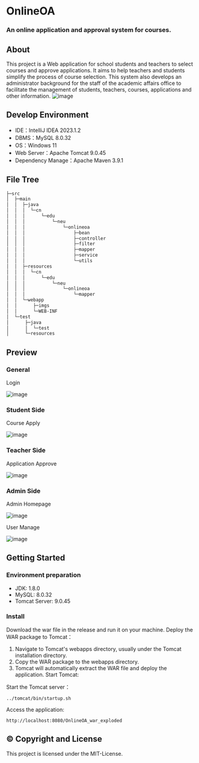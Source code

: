 # OnlineOA
### An online application and approval system for courses.

## About
This project is a Web application for school students and teachers to select courses and approve applications. 
It aims to help teachers and students simplify the process of course selection. 
This system also develops an administrator background for the staff of the academic affairs office to facilitate the management of students, teachers, courses, applications and other information.
![image](https://github.com/NUMS-half/OnlineOA/assets/99391471/31e7fbd3-c368-4c2e-bacd-b43423c79819)

## Develop Environment
- IDE：IntelliJ IDEA 2023.1.2
- DBMS：MySQL 8.0.32
- OS：Windows 11
- Web Server：Apache Tomcat 9.0.45
- Dependency Manage：Apache Maven 3.9.1

## File Tree
```bash
├─src
│  ├─main
│  │  ├─java
│  │  │  └─cn
│  │  │      └─edu
│  │  │          └─neu
│  │  │              └─onlineoa
│  │  │                  ├─bean
│  │  │                  ├─controller
│  │  │                  ├─filter
│  │  │                  ├─mapper
│  │  │                  ├─service
│  │  │                  └─utils
│  │  ├─resources
│  │  │  └─cn
│  │  │      └─edu
│  │  │          └─neu
│  │  │              └─onlineoa
│  │  │                  └─mapper
│  │  └─webapp
│  │      ├─imgs
│  │      └─WEB-INF
│  └─test
│      ├─java
│      │  └─test
│      └─resources
```

## Preview
### General
Login

![image](https://github.com/NUMS-half/OnlineOA/assets/99391471/f6e12456-0b45-4a03-a2f6-45cf463472e6)


### Student Side
Course Apply

![image](https://github.com/NUMS-half/OnlineOA/assets/99391471/fb3a0493-3b78-44c1-92dc-25d112a1082f)


### Teacher Side
Application Approve

![image](https://github.com/NUMS-half/OnlineOA/assets/99391471/11bca0f2-5c25-4f1d-8f7e-af155722e0e7)


### Admin Side
Admin Homepage

![image](https://github.com/NUMS-half/OnlineOA/assets/99391471/5b65500a-48db-4beb-ab8b-282db2fae0e7)

User Manage

![image](https://github.com/NUMS-half/OnlineOA/assets/99391471/de0f27a6-aa12-44bb-be1c-03402f6095f9)


## Getting Started
### Environment preparation
- JDK: 1.8.0
- MySQL: 8.0.32
- Tomcat Server: 9.0.45

### Install
Download the war file in the release and run it on your machine.
Deploy the WAR package to Tomcat：
1. Navigate to Tomcat's webapps directory, usually under the Tomcat installation directory.
2. Copy the WAR package to the webapps directory.
3. Tomcat will automatically extract the WAR file and deploy the application.
Start Tomcat:

Start the Tomcat server：
```
../tomcat/bin/startup.sh
```

Access the application:
```
http://localhost:8080/OnlineOA_war_exploded
```

## ©️ Copyright and License
This project is licensed under the MIT-License.

